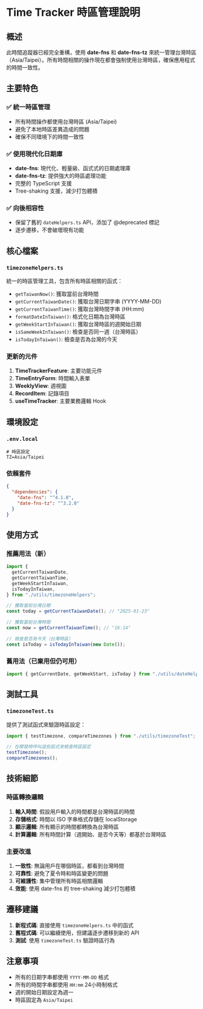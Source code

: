 # Time Tracker 時區管理說明

## 概述

此時間追蹤器已經完全重構，使用 **date-fns** 和 **date-fns-tz** 來統一管理台灣時區（Asia/Taipei）。所有時間相關的操作現在都會強制使用台灣時區，確保應用程式的時間一致性。

## 主要特色

### ✅ 統一時區管理

- 所有時間操作都使用台灣時區 (Asia/Taipei)
- 避免了本地時區差異造成的問題
- 確保不同環境下的時間一致性

### ✅ 使用現代化日期庫

- **date-fns**: 現代化、輕量級、函式式的日期處理庫
- **date-fns-tz**: 提供強大的時區處理功能
- 完整的 TypeScript 支援
- Tree-shaking 支援，減少打包體積

### ✅ 向後相容性

- 保留了舊的 `dateHelpers.ts` API，添加了 @deprecated 標記
- 逐步遷移，不會破壞現有功能

## 核心檔案

### `timezoneHelpers.ts`

統一的時區管理工具，包含所有時區相關的函式：

- `getTaiwanNow()`: 獲取當前台灣時間
- `getCurrentTaiwanDate()`: 獲取台灣日期字串 (YYYY-MM-DD)
- `getCurrentTaiwanTime()`: 獲取台灣時間字串 (HH:mm)
- `formatDateInTaiwan()`: 格式化日期為台灣時區
- `getWeekStartInTaiwan()`: 獲取台灣時區的週開始日期
- `isSameWeekInTaiwan()`: 檢查是否同一週（台灣時區）
- `isTodayInTaiwan()`: 檢查是否為台灣的今天

### 更新的元件

1. **TimeTrackerFeature**: 主要功能元件
2. **TimeEntryForm**: 時間輸入表單
3. **WeeklyView**: 週視圖
4. **RecordItem**: 記錄項目
5. **useTimeTracker**: 主要業務邏輯 Hook

## 環境設定

### `.env.local`

```env
# 時區設定
TZ=Asia/Taipei
```

### 依賴套件

```json
{
  "dependencies": {
    "date-fns": "^4.1.0",
    "date-fns-tz": "^3.2.0"
  }
}
```

## 使用方式

### 推薦用法（新）

```typescript
import {
  getCurrentTaiwanDate,
  getCurrentTaiwanTime,
  getWeekStartInTaiwan,
  isTodayInTaiwan,
} from "./utils/timezoneHelpers";

// 獲取當前台灣日期
const today = getCurrentTaiwanDate(); // "2025-01-23"

// 獲取當前台灣時間
const now = getCurrentTaiwanTime(); // "16:14"

// 檢查是否為今天（台灣時區）
const isToday = isTodayInTaiwan(new Date());
```

### 舊用法（已棄用但仍可用）

```typescript
import { getCurrentDate, getWeekStart, isToday } from "./utils/dateHelpers"; // 這些函式現在內部使用台灣時區
```

## 測試工具

### `timezoneTest.ts`

提供了測試函式來驗證時區設定：

```typescript
import { testTimezone, compareTimezones } from "./utils/timezoneTest";

// 在開發時呼叫這些函式來檢查時區設定
testTimezone();
compareTimezones();
```

## 技術細節

### 時區轉換邏輯

1. **輸入時間**: 假設用戶輸入的時間都是台灣時區的時間
2. **存儲格式**: 時間以 ISO 字串格式存儲在 localStorage
3. **顯示邏輯**: 所有顯示的時間都轉換為台灣時區
4. **計算邏輯**: 所有時間計算（週開始、是否今天等）都基於台灣時區

### 主要改進

1. **一致性**: 無論用戶在哪個時區，都看到台灣時間
2. **可靠性**: 避免了夏令時和時區變更的問題
3. **可維護性**: 集中管理所有時區相關邏輯
4. **效能**: 使用 date-fns 的 tree-shaking 減少打包體積

## 遷移建議

1. **新程式碼**: 直接使用 `timezoneHelpers.ts` 中的函式
2. **舊程式碼**: 可以繼續使用，但建議逐步遷移到新的 API
3. **測試**: 使用 `timezoneTest.ts` 驗證時區行為

## 注意事項

- 所有的日期字串都使用 `YYYY-MM-DD` 格式
- 所有的時間字串都使用 `HH:mm` 24小時制格式
- 週的開始日期設定為週一
- 時區固定為 `Asia/Taipei`
